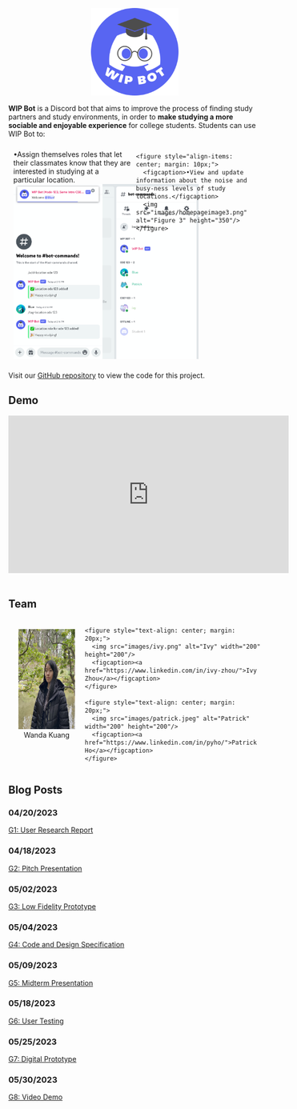 <p>
  <center><img src="images/WIP Bot Logo.png" alt="WIP Bot Logo" width="175" height="175"/></center>
</p>

**WIP Bot** is a Discord bot that aims to improve the process of finding study partners and study environments, in order to **make studying a more sociable and enjoyable experience** for college students. Students can use WIP Bot to:

<p>
  <div style="display: flex; flex-wrap: nowrap;">
    <figure style="align-items: center; margin: 10px;">
      <figcaption>•Assign themselves roles that let their classmates know that they are interested in studying at a particular location.</figcaption>
      <div style="display: flex; flex-wrap: nowrap;">
        <img src="images/homepageimage1.png" alt="Figure 1" height="350"/>
        <img src="images/homepageimage2.png" alt="Figure 2" height="350"/>
      </div>
    </figure>

    <figure style="align-items: center; margin: 10px;">
      <figcaption>•View and update information about the noise and busy-ness levels of study locations.</figcaption>
      <img src="images/homepageimage3.png" alt="Figure 3" height="350"/>
    </figure>
  </div>
</p>

Visit our [GitHub repository](https://github.com/UWSocialComputing/wip-code) to view the code for this project.

## Demo

<center><iframe width="560" height="315" src="https://www.youtube.com/embed/KlgfcbNYjtU" title="YouTube video player" frameborder="0" allow="accelerometer; autoplay; clipboard-write; encrypted-media; gyroscope; picture-in-picture; web-share" allowfullscreen></iframe></center>

<br>

## Team
<p>
  <div style="display: flex; flex-wrap: nowrap;">
    <figure style="text-align: center; margin: 20px;">
      <img src="images/wanda.png" alt="Wanda" width="200" height="200"/>
      <figcaption>Wanda Kuang</figcaption>
    </figure>

    <figure style="text-align: center; margin: 20px;">
      <img src="images/ivy.png" alt="Ivy" width="200" height="200"/>
      <figcaption><a href="https://www.linkedin.com/in/ivy-zhou/">Ivy Zhou</a></figcaption>
    </figure>

    <figure style="text-align: center; margin: 20px;">
      <img src="images/patrick.jpeg" alt="Patrick" width="200" height="200"/>
      <figcaption><a href="https://www.linkedin.com/in/pyho/">Patrick Ho</a></figcaption>
    </figure>
  </div>
</p>

## Blog Posts

### 04/20/2023
[G1: User Research Report](/wip/G1.html)
### 04/18/2023
[G2: Pitch Presentation](/wip/G2.html)
### 05/02/2023
[G3: Low Fidelity Prototype](/wip/G3.html)
### 05/04/2023
[G4: Code and Design Specification](/wip/G4.html)
### 05/09/2023
[G5: Midterm Presentation](/wip/G5.html)
### 05/18/2023
[G6: User Testing](/wip/G6.html)
### 05/25/2023
[G7: Digital Prototype](/wip/G7.html)
### 05/30/2023
[G8: Video Demo](/wip/G8.html)
